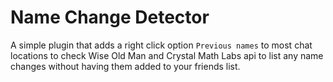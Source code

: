 # Name Change Detector

A simple plugin that adds a right click option `Previous names` to most chat locations to check Wise Old Man and Crystal Math Labs api to list any name changes without having them added to your friends list.